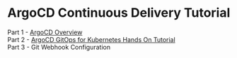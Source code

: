# ArgoCD Continuous Delivery Tutorial

Part 1 - [ArgoCD Overview  ](https://youtu.be/nzlaZzK2nK0)  
Part 2 - [ArgoCD GitOps for Kubernetes Hands On Tutorial  ](https://youtu.be/fBd_tz6BALU)  
Part 3 - Git Webhook Configuration  


